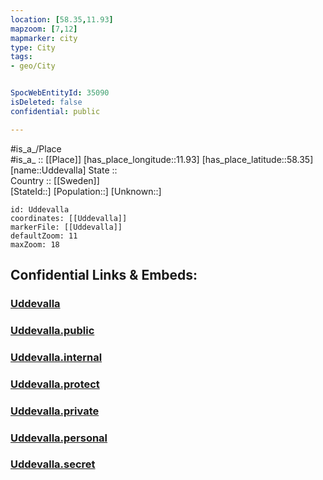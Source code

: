 ```yaml
---
location: [58.35,11.93] 
mapzoom: [7,12] 
mapmarker: city 
type: City
tags:
- geo/City


SpocWebEntityId: 35090
isDeleted: false
confidential: public

---
```

#is_a_/Place  
#is_a_ :: [[Place]] 
[has_place_longitude::11.93] 
[has_place_latitude::58.35] 
[name::Uddevalla] 
State ::  
Country :: [[Sweden]]  
[StateId::] 
[Population::] 
[Unknown::] 


```leaflet
id: Uddevalla
coordinates: [[Uddevalla]] 
markerFile: [[Uddevalla]] 
defaultZoom: 11 
maxZoom: 18
```


## Confidential Links & Embeds: 

### [Uddevalla](/_Standards/Earth/Continent/Europe/Europe~North/Sweden/Provinces~Sweden/Västra_Götaland/City/Uddevalla.md) 

### [Uddevalla.public](/_public/Earth/Continent/Europe/Europe~North/Sweden/Provinces~Sweden/Västra_Götaland/City/Uddevalla.public.md) 

### [Uddevalla.internal](/_internal/Earth/Continent/Europe/Europe~North/Sweden/Provinces~Sweden/Västra_Götaland/City/Uddevalla.internal.md) 

### [Uddevalla.protect](/_protect/Earth/Continent/Europe/Europe~North/Sweden/Provinces~Sweden/Västra_Götaland/City/Uddevalla.protect.md) 

### [Uddevalla.private](/_private/Earth/Continent/Europe/Europe~North/Sweden/Provinces~Sweden/Västra_Götaland/City/Uddevalla.private.md) 

### [Uddevalla.personal](/_personal/Earth/Continent/Europe/Europe~North/Sweden/Provinces~Sweden/Västra_Götaland/City/Uddevalla.personal.md) 

### [Uddevalla.secret](/_secret/Earth/Continent/Europe/Europe~North/Sweden/Provinces~Sweden/Västra_Götaland/City/Uddevalla.secret.md)

